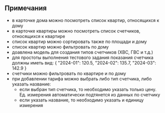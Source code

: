 ## Примечания

- в карточке дома можно посмотреть список квартир, относящихся к дому
- в карточке квартиры можно посмотреть список счетчиков, относящихся к квартире
- список квартир можно сортировать также по площади и дому
- список квартир можно фильтровать по дому
- доавлена модель для создания типов счетчиков (ХВС, ГВС и т.д.)
- для простоты выполнения тестового задания показания счетчика должны иметь вид:
{
    "2024-01": 120.5,
    "2024-02": 135.7,
    "2024-03": 142.9
}
- счетчики можно фильтровать по квартире и по дому
- при добавлении тарифа можно выбрать либо тип счетчика, либо указать название:
  - если выбран тип счетчика, то необходимо указать только цену. Ед. измерения автоматически подтянется из данных по счетчику
  - если указать название, то необходимо указать и единицу измерения

